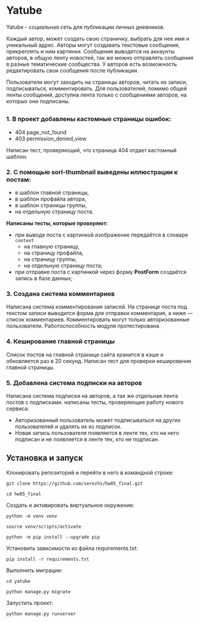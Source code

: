 Yatube
=====

Yatube - социальная сеть для публикации личных дневников.

Каждый автор, может создать свою страничку, выбрать для нее имя и уникальный адрес. Авторы могут создавать текстовые сообщения, прикреплять и ним картинки. Сообщения выводятся на аккаунты авторов, в общую ленту новостей, так же можно отправлять сообщения в разные тематические сообщества. У авторов есть возможность редактировать свои сообщения после публикации.

Пользователи могут заходить на страницы авторов, читать их записи, подписываться, комментировать. Для пользователей, помимо общей ленты сообщений, доступна лента только с сообщениями авторов, на которых они подписаны.
##
### 1. В проект добавлены кастомные страницы ошибок:
-   404 page_not_found
-   403 permission_denied_view

Написан тест, проверяющий, что страница 404 отдает кастомный шаблон.

### 2. С помощью sorl-thumbnail выведены иллюстрации к постам:
-   в шаблон главной страницы,
-   в шаблон профайла автора,
-   в шаблон страницы группы,
-   на отдельную страницу поста.

**Написаны тесты, которые проверяют:**
-   при выводе поста с картинкой изображение передаётся в словаре  `context`
    -   на главную страницу,
    -   на страницу профайла,
    -   на страницу группы,
    -   на отдельную страницу поста;
-   при отправке поста с картинкой через форму  **PostForm**  создаётся запись в базе данных;

### 3. Создана система комментариев
Написана система комментирования записей. На странице поста под текстом записи выводится форма для отправки комментария, а ниже — список комментариев. Комментировать могут только авторизованные пользователи. Работоспособность модуля протестирована.

### 4. Кеширование главной страницы
Список постов на главной странице сайта хранится в кэше и обновляется раз в 20 секунд.
Написан тест для проверки кеширования главной страницы. 

### 5. Добавлена система подписки на авторов
Написана система подписки на авторов, а так же отдельная лента постов с подписками.
написаны тесты, проверяющие работу нового сервиса:
-   Авторизованный пользователь может подписываться на других пользователей и удалять их из подписок.
-   Новая запись пользователя появляется в ленте тех, кто на него подписан и не появляется в ленте тех, кто не подписан.

Установка и запуск
----------


Клонировать репозиторий и перейти в него в командной строке:

```
git clone https://github.com/serezhs/hw05_final.git
```

```
cd hw05_final
```

Cоздать и активировать виртуальное окружение:

```
python -m venv venv
```

```
source venv/scripts/activate
```

```
python -m pip install --upgrade pip
```

Установить зависимости из файла requirements.txt:

```
pip install -r requirements.txt
```

Выполнить миграции:
```
cd yatube
```
```
python manage.py migrate
```

Запустить проект:

```
python manage.py runserver
```